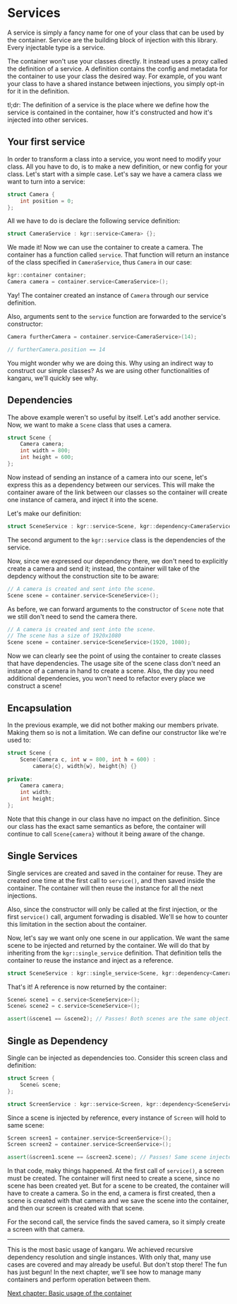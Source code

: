 Services
========

A service is simply a fancy name for one of your class that can be used by the container.
Service are the building block of injection with this library. Every injectable type is a service.

The container won't use your classes directly. It instead uses a proxy called the definition of a service.
A definition contains the config and metadata for the container to use your class the desired way.
For example, of you want your class to have a shared instance between injections, you simply opt-in for it in the definition.

tl;dr:
The definition of a service is the place where we define how the service is contained in the container, how it's constructed and how it's injected into other services.

## Your first service

In order to transform a class into a service, you wont need to modify your class. All you have to do, is to make a new definition, or new config for your class.
Let's start with a simple case. Let's say we have a camera class we want to turn into a service:

```c++
struct Camera {
    int position = 0;
};
```

All we have to do is declare the following service definition:

```c++
struct CameraService : kgr::service<Camera> {};
```

We made it! Now we can use the container to create a camera. The container has a function called `service`.
That function will return an instance of the class specified in `CameraService`, thus `Camera` in our case:

```c++
kgr::container container;
Camera camera = container.service<CameraService>();
```

Yay! The container created an instance of `Camera` through our service definition.

Also, arguments sent to the `service` function are forwarded to the service's constructor:

```c++
Camera furtherCamera = container.service<CameraService>(14);

// furtherCamera.position == 14
```

You might wonder why we are doing this. Why using an indirect way to construct our simple classes?
As we are using other functionalities of kangaru, we'll quickly see why.

## Dependencies

The above example weren't so useful by itself. Let's add another service. Now, we want to make a `Scene` class that uses a camera.

```c++
struct Scene {
    Camera camera;
    int width = 800;
    int height = 600;
};
```

Now instead of sending an instance of a camera into our scene, let's express this as a dependency between our services.
This will make the container aware of the link between our classes so the container will create one instance of camera, and inject it into the scene.

Let's make our definition:

```c++
struct SceneService : kgr::service<Scene, kgr::dependency<CameraService>> {};
```

The second argument to the `kgr::service` class is the dependencies of the service.

Now, since we expressed our dependency there, we don't need to explicitly create a camera and send it;
instead, the container will take of the depdency without the construction site to be aware:

```c++
// A camera is created and sent into the scene.
Scene scene = container.service<SceneService>();
```

As before, we can forward arguments to the constructor of `Scene` note that we still don't need to send the camera there.

```c++
// A camera is created and sent into the scene.
// The scene has a size of 1920x1080
Scene scene = container.service<SceneService>(1920, 1080);
```

Now we can clearly see the point of using the container to create classes that have dependencies.
The usage site of the scene class don't need an instance of a camera in hand to create a scene.
Also, the day you need additional dependencies, you won't need to refactor every place we construct a scene!

## Encapsulation

In the previous example, we did not bother making our members private.
Making them so is not a limitation. We can define our constructor like we're used to:

```c++
struct Scene {
    Scene(Camera c, int w = 800, int h = 600) :
        camera{c}, width{w}, height{h} {}
    
private:
    Camera camera;
    int width;
    int height;
};
```

Note that this change in our class have no impact on the definition.
Since our class has the exact same semantics as before, the container will continue to call `Scene{camera}` without it being aware of the change.

## Single Services

Single services are created and saved in the container for reuse.
They are created one time at the first call to `service()`, and then saved inside the container.
The container will then reuse the instance for all the next injections.

Also, since the constructor will only be called at the first injection, or the first `service()` call, argument forwading is disabled.
We'll se how to counter this limitation in the section about the container.

Now, let's say we want only one scene in our application. We want the same scene to be injected and returned by the container.
We will do that by inheriting from the `kgr::single_service` definition.
That definition tells the container to reuse the instance and inject as a reference.

```c++
struct SceneService : kgr::single_service<Scene, kgr::dependency<CameraService>> {};
```

That's it! A reference is now returned by the container:

```c++
Scene& scene1 = c.service<SceneService>();
Scene& scene2 = c.service<SceneService>();

assert(&scene1 == &scene2); // Passes! Both scenes are the same object.
```

## Single as Dependency

Single can be injected as dependencies too. Consider this screen class and definition:

```c++
struct Screen {
    Scene& scene;
};

struct ScreenService : kgr::service<Screen, kgr::dependency<SceneService>> {};
```

Since a scene is injected by reference, every instance of `Screen` will hold to same scene:

```c++
Screen screen1 = container.service<ScreenService>();
Screen screen2 = container.service<ScreenService>();

assert(&screen1.scene == &screen2.scene); // Passes! Same scene injected into both screens!
```

In that code, maky things happened. At the first call of `service()`, a screen must be created.
The container will first need to create a scene, since no scene has been created yet.
But for a scene to be created, the container will have to create a camera. So in the end, a camera is first created, then a scene is created with that camera and we save the scene into the container, and then our screen is created with that scene.

For the second call, the service finds the saved camera, so it simply create a screen with that camera.

---

This is the most basic usage of kangaru. We achieved recursive dependency resolution and single instances.
With only that, many use cases are covered and may already be useful. But don't stop there! The fun has just begun!
In the next chapter, we'll see how to manage many containers and perform operation between them.

[Next chapter: Basic usage of the container](section2_container.md)
